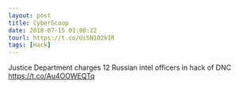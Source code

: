 ```yaml
---
layout: post
title: CyberScoop
date: 2018-07-15 01:00:22
tourl: https://t.co/UiSN102kIR
tags: [Hack]
---
```

Justice Department charges 12 Russian intel officers in hack of DNC https://t.co/Au4OOWEQTq